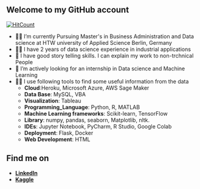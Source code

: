 ## Welcome to my GitHub account


[![HitCount](http://hits.dwyl.com/Asourabh11/Asourabh11.svg)](http://hits.dwyl.com/Asourabh11/Asourabh11)

- 👨‍🎓 I’m currently Pursuing Master's in Business Administration and Data science at HTW university of Applied Science Berlin, Germany
- 👷‍♂️ I have 2 years of data science experience in industrial applications
- 📖 I have good story telling skills. I can explain my work to non-trchnical People
- 🧐 I’m actively looking for an internship in Data science and Machine Learning
- 👨‍💻 I use following tools to find some useful information from the data
    - **Cloud**:Heroku, Microsoft Azure, AWS Sage Maker
    - **Data Base**: MySQL, VBA
    - **Visualization**: Tableau
    - **Programming_Language**: Python, R, MATLAB
    - **Machine Learning frameworks**: Scikit-learn, TensorFlow 
    - **Library**: numpy, pandas, seaborn, Matplotlib, nltk.
    - **IDEs**:  Jupyter Notebook, PyCharm, R Studio, Google Colab
    - **Deployment**: Flask, Docker
    - **Web Development**: HTML

## Find me on

- [**LinkedIn**](https://www.linkedin.com/in/sourabh-shrikant-kulkarni-065a52169)
- [**Kaggle**](https://www.kaggle.com/sourabhkulkarni2424)


  
